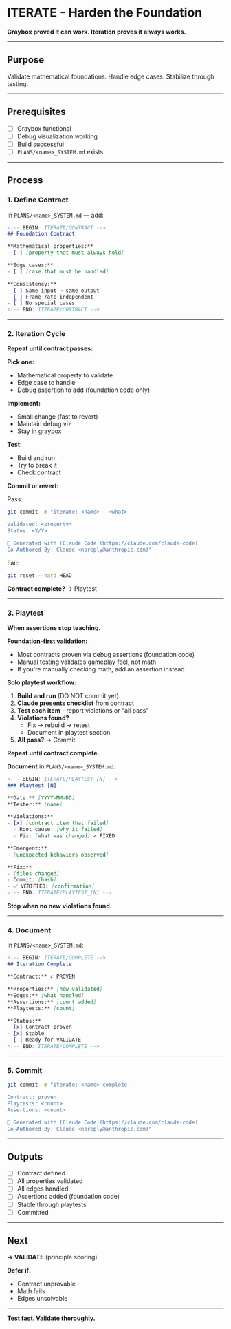 # ITERATE - Harden the Foundation

**Graybox proved it can work. Iteration proves it always works.**

---

## Purpose

Validate mathematical foundations. Handle edge cases. Stabilize through testing.

---

## Prerequisites

- [ ] Graybox functional
- [ ] Debug visualization working
- [ ] Build successful
- [ ] `PLANS/<name>_SYSTEM.md` exists

---

## Process

### 1. Define Contract

In `PLANS/<name>_SYSTEM.md` — add:

```markdown
<!-- BEGIN: ITERATE/CONTRACT -->
## Foundation Contract

**Mathematical properties:**
- [ ] [property that must always hold]

**Edge cases:**
- [ ] [case that must be handled]

**Consistency:**
- [ ] Same input → same output
- [ ] Frame-rate independent
- [ ] No special cases
<!-- END: ITERATE/CONTRACT -->
```

---

### 2. Iteration Cycle

**Repeat until contract passes:**

**Pick one:**
- Mathematical property to validate
- Edge case to handle
- Debug assertion to add (foundation code only)

**Implement:**
- Small change (fast to revert)
- Maintain debug viz
- Stay in graybox

**Test:**
- Build and run
- Try to break it
- Check contract

**Commit or revert:**

Pass:
```bash
git commit -m "iterate: <name> - <what>

Validated: <property>
Status: <X/Y>

🤖 Generated with [Claude Code](https://claude.com/claude-code)
Co-Authored-By: Claude <noreply@anthropic.com)"
```

Fail:
```bash
git reset --hard HEAD
```

**Contract complete?** → Playtest

---

### 3. Playtest

**When assertions stop teaching.**

**Foundation-first validation:**
- Most contracts proven via debug assertions (foundation code)
- Manual testing validates gameplay feel, not math
- If you're manually checking math, add an assertion instead

**Solo playtest workflow:**

1. **Build and run** (DO NOT commit yet)
2. **Claude presents checklist** from contract
3. **Test each item** - report violations or "all pass"
4. **Violations found?**
   - Fix → rebuild → retest
   - Document in playtest section
5. **All pass?** → Commit

**Repeat until contract complete.**

**Document** in `PLANS/<name>_SYSTEM.md`:

```markdown
<!-- BEGIN: ITERATE/PLAYTEST_[N] -->
### Playtest [N]

**Date:** [YYYY-MM-DD]
**Tester:** [name]

**Violations:**
- [x] [contract item that failed]
  - Root cause: [why it failed]
  - Fix: [what was changed] ✓ FIXED

**Emergent:**
- [unexpected behaviors observed]

**Fix:**
- [files changed]
- Commit: [hash]
- ✅ VERIFIED: [confirmation]
<!-- END: ITERATE/PLAYTEST_[N] -->
```

**Stop when no new violations found.**

---

### 4. Document

In `PLANS/<name>_SYSTEM.md`:

```markdown
<!-- BEGIN: ITERATE/COMPLETE -->
## Iteration Complete

**Contract:** ✓ PROVEN

**Properties:** [how validated]
**Edges:** [what handled]
**Assertions:** [count added]
**Playtests:** [count]

**Status:**
- [x] Contract proven
- [x] Stable
- [ ] Ready for VALIDATE
<!-- END: ITERATE/COMPLETE -->
```

---

### 5. Commit

```bash
git commit -m "iterate: <name> complete

Contract: proven
Playtests: <count>
Assertions: <count>

🤖 Generated with [Claude Code](https://claude.com/claude-code)
Co-Authored-By: Claude <noreply@anthropic.com)"
```

---

## Outputs

- [ ] Contract defined
- [ ] All properties validated
- [ ] All edges handled
- [ ] Assertions added (foundation code)
- [ ] Stable through playtests
- [ ] Committed

---

## Next

**→ VALIDATE** (principle scoring)

**Defer if:**
- Contract unprovable
- Math fails
- Edges unsolvable

---

**Test fast. Validate thoroughly.**
